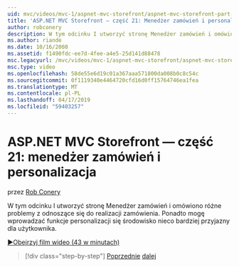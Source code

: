 ```yaml
---
uid: mvc/videos/mvc-1/aspnet-mvc-storefront/aspnet-mvc-storefront-part-21-order-manager-and-personalization
title: 'ASP.NET MVC Storefront — część 21: Menedżer zamówień i personalizacja | Dokumentacja firmy Microsoft'
author: robconery
description: W tym odcinku I utworzyć stronę Menedżer zamówień i omówiono różne problemy z odnoszące się do realizacji zamówienia. Ponadto można wprowadzać personalizacji funkcje...
ms.author: riande
ms.date: 10/16/2008
ms.assetid: f1490fdc-ee7d-4fee-a4e5-25d141d88478
msc.legacyurl: /mvc/videos/mvc-1/aspnet-mvc-storefront/aspnet-mvc-storefront-part-21-order-manager-and-personalization
msc.type: video
ms.openlocfilehash: 58de55e6d19c01a367aaa571800da008b0c8c54c
ms.sourcegitcommit: 0f1119340e4464720cfd16d0ff15764746ea1fea
ms.translationtype: MT
ms.contentlocale: pl-PL
ms.lasthandoff: 04/17/2019
ms.locfileid: "59403257"
---
```

# <a name="aspnet-mvc-storefront-part-21-order-manager-and-personalization"></a>ASP.NET MVC Storefront — część 21: menedżer zamówień i personalizacja

przez [Rob Conery](https://github.com/robconery)

W tym odcinku I utworzyć stronę Menedżer zamówień i omówiono różne problemy z odnoszące się do realizacji zamówienia. Ponadto mogę wprowadzać funkcje personalizacji się środowisko nieco bardziej przyjazny dla użytkownika.

[&#9654;Obejrzyj film wideo (43 w minutach)](https://channel9.msdn.com/Blogs/ASP-NET-Site-Videos/aspnet-mvc-storefront-part-21-order-manager-and-personalization)

> [!div class="step-by-step"]
> [Poprzednie](aspnet-mvc-storefront-part-20-logging.md)
> [dalej](aspnet-mvc-storefront-part-22-restructuring-rerouting-and-paypal.md)
